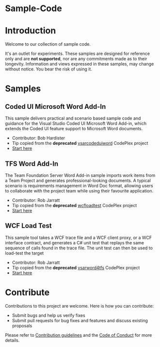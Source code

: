 # Sample-Code

# Introduction 
Welcome to our collection of sample code. 

It's an outlet for experiments. These samples are designed for reference only and are **not supported**, nor are any commitments made as to their longevity. Information and views expressed in these samples, may change without
notice. You bear the risk of using it.

# Samples

## Coded UI Microsoft Word Add-In
This sample delivers practical and scenario based sample code and guidance for the Visual Studio Coded UI Microsoft Word Add-in, which extends the Coded UI feature support to Microsoft Word documents.

- Contributor: Bob Hardister
- Tip copied from the **deprecated** [vsarcodeduiword](https://vsarcodeduiword.codeplex.com/) CodePlex project 
- [Start here](src/Coded-UI)

## TFS Word Add-In
The Team Foundation Server Word Add-in sample imports work items from a Team Project and generates professional-looking documents. A typical scenario is requirements management in Word Doc format, allowing users to collaborate with the project team while using their favourite application. 

- Contributor: Rob Jarratt
- Tip copied from the **deprecated** [wcfloadtest](https://wcfloadtest.codeplex.com) CodePlex project 
- [Start here](src/TFS-Word-Add-In)

## WCF Load Test
This sample tool takes a WCF trace file and a WCF client proxy, or a WCF interface contract, and generates a C# unit test that replays the same sequence of calls found in the trace file. The unit test can then be used to load-test the target

- Contributor: Rob Jarratt
- Tip copied from the **deprecated** [vsarword4tfs](https://vsarword4tfs.codeplex.com) CodePlex project 
- [Start here](src/WCF-Load-Test)

# Contribute
Contributions to this project are welcome. Here is how you can contribute:  

- Submit bugs and help us verify fixes  
- Submit pull requests for bug fixes and features and discuss existing proposals   

Please refer to [Contribution guidelines](.github/CONTRIBUTING.md) and the [Code of Conduct](.github/COC.md) for more details.
